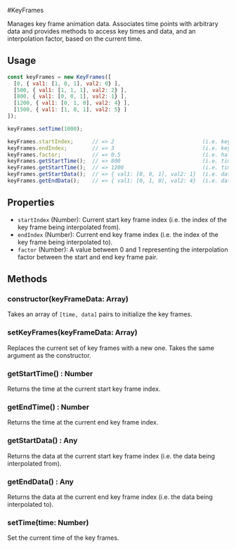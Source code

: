 #KeyFrames

Manages key frame animation data. Associates time points with arbitrary data and provides methods to access key times and data, and an interpolation factor, based on the current time.


## Usage

```js
const keyFrames = new KeyFrames([
  [0, { val1: [1, 0, 1], val2: 0} ],
  [500, { val1: [1, 1, 1], val2: 2} ],
  [800, { val1: [0, 0, 1], val2: 1} ],
  [1200, { val1: [0, 1, 0], val2: 4} ],
  [1500, { val1: [1, 0, 1], val2: 5} ]
]);

keyFrames.setTime(1000);

keyFrames.startIndex;      // => 2                            (i.e. key frame at time=800)
keyFrames.endIndex;        // => 3                            (i.e. key frame at time=1200)
keyFrames.factor;          // => 0.5                          (i.e. halfway between 800 and 1200)
keyFrames.getStartTime();  // => 800                          (i.e. time at index 2)
keyFrames.getStartTime();  // => 1200                         (i.e. time at index 3)
keyFrames.getStartData();  // => { val1: [0, 0, 1], val2: 1}  (i.e. data at index 2)
keyFrames.getEndData();    // => { val1: [0, 1, 0], val2: 4}  (i.e. data at index 3)

```

## Properties
- `startIndex` (Number): Current start key frame index (i.e. the index of the key frame being interpolated from).
- `endIndex` (Number): Current end key frame index (i.e. the index of the key frame being interpolated to).
- `factor` (Number): A value between 0 and 1 representing the interpolation factor between the start and end key frame pair.

## Methods

### constructor(keyFrameData: Array)

Takes an array of `[time, data]` pairs to initialize the key frames.


### setKeyFrames(keyFrameData: Array)

Replaces the current set of key frames with a new one. Takes the same argument as the constructor.


### getStartTime() : Number

Returns the time at the current start key frame index.


### getEndTime() : Number

Returns the time at the current end key frame index.


### getStartData() : Any

Returns the data at the current start key frame index (i.e. the data being interpolated from).


### getEndData() : Any

Returns the data at the current end key frame index (i.e. the data being interpolated to).


### setTime(time: Number)

Set the current time of the key frames.
